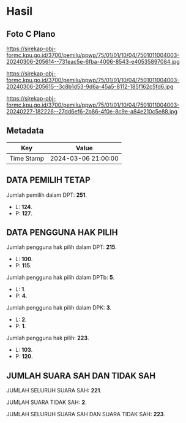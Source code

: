 # Hasil

## Foto C Plano

https://sirekap-obj-formc.kpu.go.id/3700/pemilu/ppwp/75/01/01/10/04/7501011004003-20240306-205614--731eac5e-6fba-4006-8543-e40535897084.jpg

https://sirekap-obj-formc.kpu.go.id/3700/pemilu/ppwp/75/01/01/10/04/7501011004003-20240306-205615--3c8b1d53-9d6a-45a5-8112-185f162c5fd6.jpg

https://sirekap-obj-formc.kpu.go.id/3700/pemilu/ppwp/75/01/01/10/04/7501011004003-20240227-182226--27dd6ef6-2b86-4f0e-8c9e-a84e210c5e88.jpg


## Metadata

| Key        | Value               |
| ---------- | ------------------- |
| Time Stamp | 2024-03-06 21:00:00 |


## DATA PEMILIH TETAP

Jumlah pemilih dalam DPT: **251**.
 * L: **124**.
 * P: **127**.

## DATA PENGGUNA HAK PILIH

Jumlah pengguna hak pilih dalam DPT: **215**.
 * L: **100**.
 * P: **115**.

Jumlah pengguna hak pilih dalam DPTb: **5**.
 * L: **1**.
 * P: **4**.

Jumlah pengguna hak pilih dalam DPK: **3**.
 * L: **2**.
 * P: **1**.

Jumlah pengguna hak pilih: **223**.
 * L: **103**.
 * P: **120**.

## JUMLAH SUARA SAH DAN TIDAK SAH

JUMLAH SELURUH SUARA SAH: **221**.

JUMLAH SUARA TIDAK SAH: **2**.

JUMLAH SELURUH SUARA SAH DAN SUARA TIDAK SAH: **223**.


